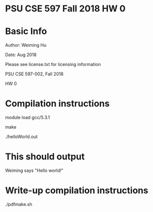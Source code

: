 # PSU CSE 597 Fall 2018 HW 0

# Basic Info

Author: Weiming Hu

Date: Aug 2018

Please see license.txt for licensing information

PSU CSE 597-002, Fall 2018

HW 0

# Compilation instructions
module load gcc/5.3.1

make

./helloWorld.out

# This should output

Weiming says "Hello world!"

# Write-up compilation instructions
./pdfmake.sh
